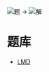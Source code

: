 ![题](http://wiki.logic-masters.de/images/7/74/Abc-box-A150px.png) ->
![解](http://wiki.logic-masters.de/images/a/ad/Abc-box-L150px.png)

# 题库
- [LMD](https://logic-masters.de/Raetselportal/Suche/erweitert.php?tag_id=1311)
